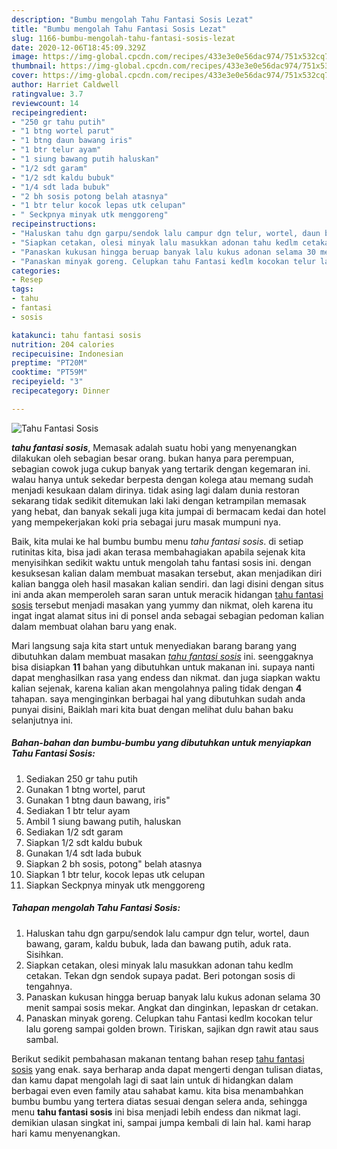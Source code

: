 ```yaml
---
description: "Bumbu mengolah Tahu Fantasi Sosis Lezat"
title: "Bumbu mengolah Tahu Fantasi Sosis Lezat"
slug: 1166-bumbu-mengolah-tahu-fantasi-sosis-lezat
date: 2020-12-06T18:45:09.329Z
image: https://img-global.cpcdn.com/recipes/433e3e0e56dac974/751x532cq70/tahu-fantasi-sosis-foto-resep-utama.jpg
thumbnail: https://img-global.cpcdn.com/recipes/433e3e0e56dac974/751x532cq70/tahu-fantasi-sosis-foto-resep-utama.jpg
cover: https://img-global.cpcdn.com/recipes/433e3e0e56dac974/751x532cq70/tahu-fantasi-sosis-foto-resep-utama.jpg
author: Harriet Caldwell
ratingvalue: 3.7
reviewcount: 14
recipeingredient:
- "250 gr tahu putih"
- "1 btng wortel parut"
- "1 btng daun bawang iris"
- "1 btr telur ayam"
- "1 siung bawang putih haluskan"
- "1/2 sdt garam"
- "1/2 sdt kaldu bubuk"
- "1/4 sdt lada bubuk"
- "2 bh sosis potong belah atasnya"
- "1 btr telur kocok lepas utk celupan"
- " Seckpnya minyak utk menggoreng"
recipeinstructions:
- "Haluskan tahu dgn garpu/sendok lalu campur dgn telur, wortel, daun bawang, garam, kaldu bubuk, lada dan bawang putih, aduk rata. Sisihkan."
- "Siapkan cetakan, olesi minyak lalu masukkan adonan tahu kedlm cetakan. Tekan dgn sendok supaya padat. Beri potongan sosis di tengahnya."
- "Panaskan kukusan hingga beruap banyak lalu kukus adonan selama 30 menit sampai sosis mekar. Angkat dan dinginkan, lepaskan dr cetakan."
- "Panaskan minyak goreng. Celupkan tahu Fantasi kedlm kocokan telur lalu goreng sampai golden brown. Tiriskan, sajikan dgn rawit atau saus sambal."
categories:
- Resep
tags:
- tahu
- fantasi
- sosis

katakunci: tahu fantasi sosis 
nutrition: 204 calories
recipecuisine: Indonesian
preptime: "PT20M"
cooktime: "PT59M"
recipeyield: "3"
recipecategory: Dinner

---
```



![Tahu Fantasi Sosis](https://img-global.cpcdn.com/recipes/433e3e0e56dac974/751x532cq70/tahu-fantasi-sosis-foto-resep-utama.jpg)

<b><i>tahu fantasi sosis</i></b>, Memasak adalah suatu hobi yang menyenangkan dilakukan oleh sebagian besar orang. bukan hanya para perempuan, sebagian cowok juga cukup banyak yang tertarik dengan kegemaran ini. walau hanya untuk sekedar berpesta dengan kolega atau memang sudah menjadi kesukaan dalam dirinya. tidak asing lagi dalam dunia restoran sekarang tidak sedikit ditemukan laki laki dengan ketrampilan memasak yang hebat, dan banyak sekali juga kita jumpai di bermacam kedai dan hotel yang mempekerjakan koki pria sebagai juru masak mumpuni nya.

Baik, kita mulai ke hal bumbu bumbu menu <i>tahu fantasi sosis</i>. di setiap rutinitas kita, bisa jadi akan terasa membahagiakan apabila sejenak kita menyisihkan sedikit waktu untuk mengolah tahu fantasi sosis ini. dengan kesuksesan kalian dalam membuat masakan tersebut, akan menjadikan diri kalian bangga oleh hasil masakan kalian sendiri. dan lagi disini dengan situs ini anda akan memperoleh saran saran untuk meracik hidangan <u>tahu fantasi sosis</u> tersebut menjadi masakan yang yummy dan nikmat, oleh karena itu ingat ingat alamat situs ini di ponsel anda sebagai sebagian pedoman kalian dalam membuat olahan baru yang enak.




Mari langsung saja kita start untuk menyediakan barang barang yang dibutuhkan dalam membuat masakan <u><i>tahu fantasi sosis</i></u> ini. seenggaknya bisa disiapkan <b>11</b> bahan yang dibutuhkan untuk makanan ini. supaya nanti dapat menghasilkan rasa yang endess dan nikmat. dan juga siapkan waktu kalian sejenak, karena kalian akan mengolahnya paling tidak dengan <b>4</b> tahapan. saya menginginkan berbagai hal yang dibutuhkan sudah anda punyai disini, Baiklah mari kita buat dengan melihat dulu bahan baku selanjutnya ini.

<!--inarticleads1-->

##### Bahan-bahan dan bumbu-bumbu yang dibutuhkan untuk menyiapkan Tahu Fantasi Sosis:

1. Sediakan 250 gr tahu putih
1. Gunakan 1 btng wortel, parut
1. Gunakan 1 btng daun bawang, iris&#34;
1. Sediakan 1 btr telur ayam
1. Ambil 1 siung bawang putih, haluskan
1. Sediakan 1/2 sdt garam
1. Siapkan 1/2 sdt kaldu bubuk
1. Gunakan 1/4 sdt lada bubuk
1. Siapkan 2 bh sosis, potong&#34; belah atasnya
1. Siapkan 1 btr telur, kocok lepas utk celupan
1. Siapkan  Seckpnya minyak utk menggoreng




<!--inarticleads2-->

##### Tahapan mengolah Tahu Fantasi Sosis:

1. Haluskan tahu dgn garpu/sendok lalu campur dgn telur, wortel, daun bawang, garam, kaldu bubuk, lada dan bawang putih, aduk rata. Sisihkan.
1. Siapkan cetakan, olesi minyak lalu masukkan adonan tahu kedlm cetakan. Tekan dgn sendok supaya padat. Beri potongan sosis di tengahnya.
1. Panaskan kukusan hingga beruap banyak lalu kukus adonan selama 30 menit sampai sosis mekar. Angkat dan dinginkan, lepaskan dr cetakan.
1. Panaskan minyak goreng. Celupkan tahu Fantasi kedlm kocokan telur lalu goreng sampai golden brown. Tiriskan, sajikan dgn rawit atau saus sambal.




Berikut sedikit pembahasan makanan tentang bahan resep <u>tahu fantasi sosis</u> yang enak. saya berharap anda dapat mengerti dengan tulisan diatas, dan kamu dapat mengolah lagi di saat lain untuk di hidangkan dalam berbagai even even family atau sahabat kamu. kita bisa menambahkan bumbu bumbu yang tertera diatas sesuai dengan selera anda, sehingga menu <b>tahu fantasi sosis</b> ini bisa menjadi lebih endess dan nikmat lagi. demikian ulasan singkat ini, sampai jumpa kembali di lain hal. kami harap hari kamu menyenangkan.

